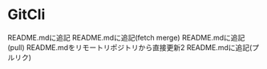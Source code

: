 # GitCli
README.mdに追記
README.mdに追記(fetch merge)
README.mdに追記(pull)
README.mdをリモートリポジトリから直接更新2
README.mdに追記(プルリク)
